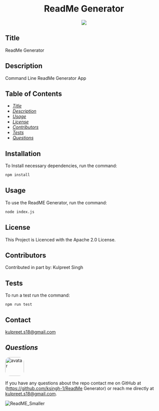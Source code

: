 
<h1 align="center">ReadMe Generator</h1>
<p align="center" margin="50px">
    <a>
    <img src="https://img.shields.io/badge/Creator-KSingh-orange"/>
    </a>
</p>

## Title
ReadMe Generator

## Description
Command Line ReadMe Generator App

## Table of Contents
* *[Title](#title)*
* *[Description](#description)*
* *[Usage](#usage)*
* *[License](#license)*
* *[Contributors](#contributors)*
* *[Tests](#tests)*
* *[Questions](#questions)*


## Installation
To Install necessary dependencies, run the command:
```sh
npm install
```

## Usage
To use the ReadME Generator, run the command:
```sh
node index.js
```

## License
This Project is Licenced with the Apache 2.0 License.


## Contributors
Contributed in part by:
Kulpreet Singh

## Tests
To run a test run the command:
```
npm run test
```

## Contact
kulpreet.s18@gmail.com


## *Questions*
<img src="https://avatars1.githubusercontent.com/u/62266210?v=4" alt="avatar" style="border-radius: 15px" width="60"/>

If you have any questions about the repo contact me on GitHub at (https://github.com/ksingh-1/ReadMe Generator)
or reach me directly at <kulpreet.s18@gmail.com>.

![ReadME_Smaller](https://user-images.githubusercontent.com/62266210/87704871-a3f9c900-c762-11ea-8b6a-c30be4e2e896.gif)
